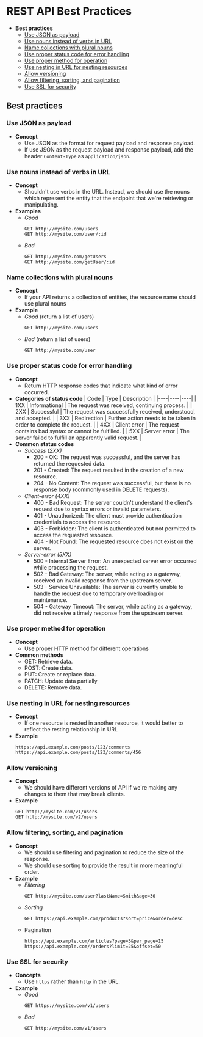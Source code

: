 # REST API Best Practices

- [**Best practices**](#best-practices)
   - [Use JSON as payload](#use-json-as-payload)
   - [Use nouns instead of verbs in URL](#use-nouns-instead-of-verbs-in-url)
   - [Name collections with plural nouns](#name-collections-with-plural-nouns)
   - [Use proper status code for error handling](#use-proper-status-code-for-error-handling)
   - [Use proper method for operation](#use-proper-method-for-operation)
   - [Use nesting in URL for nesting resources](#use-nesting-in-url-for-nesting-resources)
   - [Allow versioning](#allow-versioning)
   - [Allow filtering, sorting, and pagination](#allow-filtering-sorting-and-pagination)
   - [Use SSL for security](#use-ssl-for-security)

## Best practices
### Use JSON as payload
- **Concept**
   - Use JSON as the format for request payload and response payload.
   - If use JSON as the request payload and response payload, add the header `Content-Type` as `application/json`.

### Use nouns instead of verbs in URL
- **Concept**
   - Shouldn't use verbs in the URL. Instead, we should use the nouns which represent the entity that the endpoint that we're retrieving or manipulating.
- **Examples**
   - *Good*
     ```
     GET http://mysite.com/users
     GET http://mysite.com/user/:id
     ```
   - *Bad*
     ```
     GET http://mysite.com/getUsers
     GET http://mysite.com/getUser/:id
     ```

### Name collections with plural nouns
- **Concept**
   - If your API returns a colleciton of entities, the resource name should use plural nouns
- **Example**
   - *Good* (return a list of users)
     ```
     GET http://mysite.com/users
     ```
   - *Bad* (return a list of users)
     ```
     GET http://mysite.com/user
     ```

### Use proper status code for error handling
- **Concept**
   - Return HTTP response codes that indicate what kind of error occurred.
- **Categories of status code**
  | Code | Type | Description |
  |----|----|----|
  | 1XX | Informational | The request was received, continuing process. |
  | 2XX | Successful | The request was successfully received, understood, and accepted. |
  | 3XX | Redirection | Further action needs to be taken in order to complete the request. |
  | 4XX | Client error | The request contains bad syntax or cannot be fulfilled. |
  | 5XX | Server error | The server failed to fulfill an apparently valid request. |
- **Common status codes**
   - *Success (2XX)*
      - 200 - OK: The request was successful, and the server has returned the requested data.
      - 201 - Created: The request resulted in the creation of a new resource.
      - 204 - No Content: The request was successful, but there is no response body (commonly used in DELETE requests).
   - *Client-error (4XX)*
      - 400 - Bad Request: The server couldn't understand the client's request due to syntax errors or invalid parameters.
      - 401 - Unauthorized: The client must provide authentication credentials to access the resource.
      - 403 - Forbidden: The client is authenticated but not permitted to access the requested resource.
      - 404 - Not Found: The requested resource does not exist on the server.
   - *Server-error (5XX)*
      - 500 - Internal Server Error: An unexpected server error occurred while processing the request.
      - 502 - Bad Gateway: The server, while acting as a gateway, received an invalid response from the upstream server.
      - 503 - Service Unavailable: The server is currently unable to handle the request due to temporary overloading or maintenance.
      - 504 - Gateway Timeout: The server, while acting as a gateway, did not receive a timely response from the upstream server.

### Use proper method for operation
- **Concept**
   - Use proper HTTP method for different operations
- **Common methods**
   - GET: Retrieve data.
   - POST: Create data.
   - PUT: Create or replace data.
   - PATCH: Update data partially
   - DELETE: Remove data.

### Use nesting in URL for nesting resources
- **Concept**
   - If one resource is nested in another resource, it would better to reflect the resting relationship in URL
- **Example**
  ```
  https://api.example.com/posts/123/comments
  https://api.example.com/posts/123/comments/456
  ```

### Allow versioning
- **Concept**
   - We should have different versions of API if we're making any changes to them that may break clients.
- **Example**
  ```
  GET http://mysite.com/v1/users
  GET http://mysite.com/v2/users
  ```

### Allow filtering, sorting, and pagination
- **Concept**
   - We should use filtering and pagination to reduce the size of the response.
   - We should use sorting to provide the result in more meaningful order.
- **Example**
   - *Filtering*
     ```
     GET http://mysite.com/user?lastName=Smith&age=30
     ```
   - *Sorting*
     ```
     GET https://api.example.com/products?sort=price&order=desc
     ```
   - Pagination
     ```
     https://api.example.com/articles?page=3&per_page=15
     https://api.example.com//orders?limit=25&offset=50
     ```

### Use SSL for security
- **Concepts**
   - Use `https` rather than `http` in the URL.
- **Example**
   - *Good*
     ```
     GET https://mysite.com/v1/users
     ```
   - *Bad*
     ```
     GET http://mysite.com/v1/users
     ```
